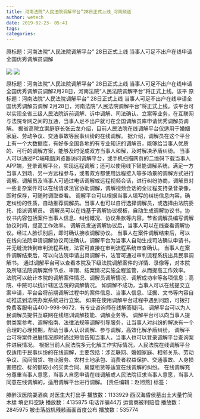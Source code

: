 ```yaml
---
title: 河南法院“人民法院调解平台”28日正式上线_河南频道
author: wetech
date: 2019-02-23- 05:41
tags: 
categories: 
---
```

原标题：河南法院“人民法院调解平台” 28日正式上线 当事人可足不出户在线申请全国优秀调解员调解
<!-- more -->
                
<img align="center" border="0" src="http://p0.ifengimg.com/a/2019_08/8d75c0b3dea25e9_size50_w400_h169.jpg" />
                
<img align="center" border="0" src="http://p2.ifengimg.com/a/2016/0810/204c433878d5cf9size1_w16_h16.png" />
            
原标题：河南法院“人民法院调解平台” 28日正式上线 当事人可足不出户在线申请全国优秀调解员调解2月28日，河南法院“人民法院调解平台”将正式上线。该平
原标题：河南法院“人民法院调解平台” 28日正式上线 当事人可足不出户在线申请全国优秀调解员调解
2月28日，河南法院“人民法院调解平台”将正式上线。该平台可以实现全省三级人民法院诉前调解、诉中调解、司法确认、立案等业务，在互联网与法院专网之间的互通，当事人足不出户就可在全国调解员库申请优秀调解员调解。
据省高院立案庭庭长张云龙介绍，目前人民法院在线调解平台仅适用于婚姻家庭、劳动争议、交通事故等民事纠纷的在线调解。
据介绍，调解员在这个平台上有一个大数据库，有好多全国各地的有专业知识的调解员，能够给当事人优质的、可行的调解方案，能够及时促成双方当事人和解，及时解决矛盾纠纷。
当事人可以通过PC端电脑浏览器访问调解平台，或手机扫描网页的二维码下载当事人APP端，登录调解平台，实现远程调解；还可以使用线下智能调解系统，满足一方当事人到场、另一方远程参与，或者双方都使用远程接入等多场景的调解方式进行调解。调解员及当事人可通过电话调解或远程视频会话，进行纠纷协商，调解员对一些复杂案件可以在线请求法官协助调解，调解视频会话的全过程支持录音录像，即时保存，可随时调取查看。
调解平台可以根据当事人填写的纠纷信息内容，确定纠纷的性质，自动推荐调解员。当事人也可以自行选择调解员，或选择由法院委托、指派调解员。
调解员可以在线基于调解协议模板，自动生成调解协议书，协议书内容包括案件当事人信息、纠纷概况、协议条款等内容，节省调解员编写调解协议时间，提高工作效率。
调解员发送调解协议后，当事人可以在线查看调解协议。经过人脸识别后，即时确认接收调解协议。
当事人在案件调解结束后，可以在线向法院申请调解协议司法确认。调解平台为当事人自动生成司法确认申请书，并无缝流转到审判流程系统，法官可直接在审判流程系统审查确认。
当事人在案件调解结束后，可以向法院申请出具调解书，法官可通过审判流程系统出具民事调解书。
通过调解平台可以查看本院及下级法院调解案件的详情、录像等，对本院及所辖法院调解案件节点、审限、结案情况实施全程监管，从而提高工作效率。
法院可以统计本院的调解案件情况、调解员调解情况、调解成功率等各项信息；高院、中院可以统计辖区法院的调解情况。
如调解不成功，当事人可以在线提交立案申请，平台会将前期调解过程中的案件信息、当事人信息、证据、文书等内容自动推送到法院办案系统进行立案。
如果在使用调解平台过程中遇到问题，可拨打免费客服电话400-998-9672，有专业咨询师在线解答疑问。
调解平台可以为人民调解员提供互联网在线培训调解技能、调解业务等。
调解平台可以向当事人提供类案参考、调解指南、法律法规等调解引导服务，让当事人对纠纷的解决有一个合理的心理预期，帮助当事人认识调解、参与调解，高效化解矛盾纠纷。
调解平台可将案件进展情况即时通过短信告知当事人，当事人也可以登录调解平台查询案件进展情况。
根据当前人民法院多元化解工作实际情况，人民法院在线调解平台仅适用于民事纠纷的在线调解，主要包括：涉互联网、婚姻家庭、相邻关系、劳动争议、民间借贷、物业服务、农村土地承包、消费者权益保护、交通事故、人身损害赔偿、标的额较小的买卖合同、房屋租赁等适宜在线调解的纠纷。
在线调解充分尊重当事人意愿，当事人自愿申请在线调解或人民法院征求当事人意愿，当事人同意在线调解的，适用调解平台进行调解。
[责任编辑：赵旭燕]
标签：
 
             
滕醉汉医院耍酒疯 对医生大打出手
播放数：1133929
西汉海昏侯墓出土大量竹简木牍 填史料空缺
播放数：4135875
电话诈骗44万 运营商被判赔偿
播放数：2845975
被击落战机残骸画面首度公布
播放数：535774
